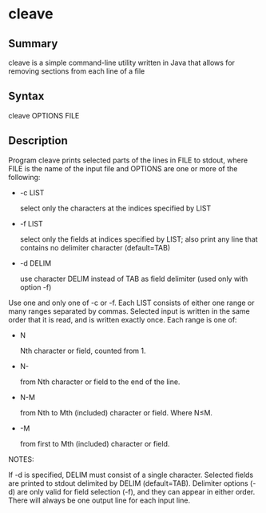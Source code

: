 # cleave 

## Summary
cleave is a simple command-line utility written in Java that allows for removing sections from each line of a file
## Syntax
cleave OPTIONS FILE
## Description
Program cleave prints selected parts of the lines in FILE to stdout, where FILE is the name of the input file and OPTIONS are one or more of the following:
- -c LIST

    select only the characters at the indices specified by LIST 


- -f LIST

    select only the fields at indices specified by LIST; also print any line that contains no delimiter character (default=TAB)


- -d DELIM

    use character DELIM instead of TAB as field delimiter (used only with option -f)

Use one and only one of -c or -f. Each LIST consists of either one range or many ranges separated by commas. Selected input is written in the same order that it is read, and is written exactly once. Each range is one of:
- N

    Nth character or field, counted from 1.
- N-

    from Nth character or field to the end of the line.
- N-M

    from Nth to Mth (included) character or field. Where N≤M. 

- -M
    
    from first to Mth (included) character or field.


NOTES:

If -d is specified, DELIM must consist of a single character. Selected fields are printed to stdout delimited by DELIM (default=TAB).  Delimiter options (-d) are only valid for field selection (-f), and they can appear in either order.  There will always be one output line for each input line.
